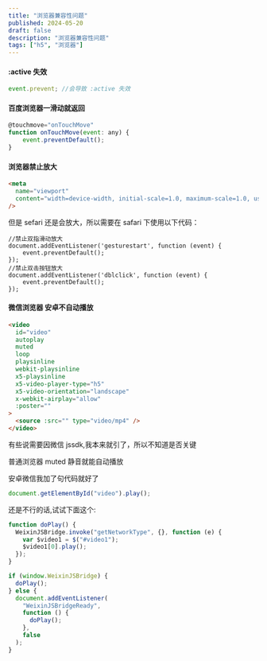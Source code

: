 ```yaml
---
title: "浏览器兼容性问题"
published: 2024-05-20
draft: false
description: "浏览器兼容性问题"
tags: ["h5", "浏览器"]
---
```


#### :active 失效

```js
event.prevent; //会导致 :active 失效
```

#### 百度浏览器一滑动就返回

```js
@touchmove="onTouchMove"
function onTouchMove(event: any) {
    event.preventDefault();
}
```

#### 浏览器禁止放大

```html
<meta
  name="viewport"
  content="width=device-width, initial-scale=1.0, maximum-scale=1.0, user-scalable=no"
/>
```

但是 sefari 还是会放大，所以需要在 safari 下使用以下代码：

```
//禁止双指滑动放大
document.addEventListener('gesturestart', function (event) {
    event.preventDefault();
});
//禁止双击按钮放大
document.addEventListener('dblclick', function (event) {
    event.preventDefault();
});
```

#### 微信浏览器 安卓不自动播放

```html
<video
  id="video"
  autoplay
  muted
  loop
  playsinline
  webkit-playsinline
  x5-playsinline
  x5-video-player-type="h5"
  x5-video-orientation="landscape"
  x-webkit-airplay="allow"
  :poster=""
>
  <source :src="" type="video/mp4" />
</video>
```

有些说需要因微信 jssdk,我本来就引了，所以不知道是否关键

普通浏览器 muted 静音就能自动播放

安卓微信我加了句代码就好了

```js
document.getElementById("video").play();
```

还是不行的话,试试下面这个:

```js
function doPlay() {
  WeixinJSBridge.invoke("getNetworkType", {}, function (e) {
    var $video1 = $("#video1");
    $video1[0].play();
  });
}

if (window.WeixinJSBridge) {
  doPlay();
} else {
  document.addEventListener(
    "WeixinJSBridgeReady",
    function () {
      doPlay();
    },
    false
  );
}
```
